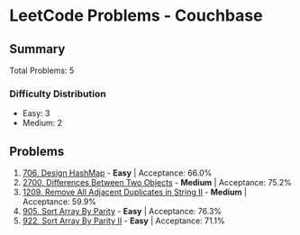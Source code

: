 # LeetCode Problems - Couchbase

## Summary
Total Problems: 5

### Difficulty Distribution

- Easy: 3
- Medium: 2

## Problems

1. [706. Design HashMap](https://leetcode.com/problems/design-hashmap/) - **Easy** | Acceptance: 66.0%
2. [2700. Differences Between Two Objects](https://leetcode.com/problems/differences-between-two-objects/) - **Medium** | Acceptance: 75.2%
3. [1209. Remove All Adjacent Duplicates in String II](https://leetcode.com/problems/remove-all-adjacent-duplicates-in-string-ii/) - **Medium** | Acceptance: 59.9%
4. [905. Sort Array By Parity](https://leetcode.com/problems/sort-array-by-parity/) - **Easy** | Acceptance: 76.3%
5. [922. Sort Array By Parity II](https://leetcode.com/problems/sort-array-by-parity-ii/) - **Easy** | Acceptance: 71.1%